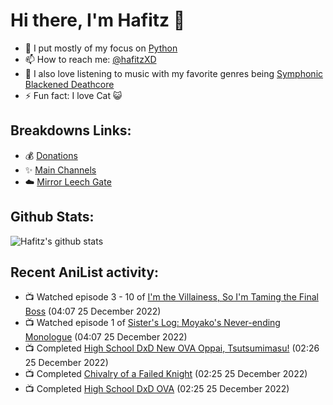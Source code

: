 # Hi there, I'm Hafitz 👋
- 🐍 I put mostly of my focus on [Python](https://python.org)
- 📫 How to reach me: [@hafitzXD](https://t.me/hafitzXD)
- 🎵 I also love listening to music with my favorite genres being [Symphonic Blackened Deathcore](https://youtu.be/qyYmS_iBcy4)
- ⚡ Fun fact: I love Cat 😺

## Breakdowns Links:
- 💰 [Donations](https://t.me/TheBreakdowns/2)
- ✨ [Main Channels](https://t.me/TheBreakdowns)
- ☁️ [Mirror Leech Gate](https://t.me/BreakdownsGate)

## Github Stats:
![Hafitz's github stats](https://github-readme-stats.vercel.app/api?username=breakdowns&show_icons=true&count_private=true&bg_color=00000000&text_color=777)

## Recent AniList activity:
<!-- ANILIST_ACTIVITY:start -->

-   📺 Watched episode 3 - 10 of [I'm the Villainess, So I'm Taming the Final Boss](https://anilist.co/anime/139820) (04:07 25 December 2022)
-   📺 Watched episode 1 of [Sister's Log: Moyako's Never-ending Monologue](https://anilist.co/anime/20940) (04:07 25 December 2022)
-   📺 Completed [High School DxD New OVA Oppai, Tsutsumimasu!](https://anilist.co/anime/21103) (02:26 25 December 2022)
-   📺 Completed [Chivalry of a Failed Knight](https://anilist.co/anime/21092) (02:25 25 December 2022)
-   📺 Completed [High School DxD OVA](https://anilist.co/anime/12729) (02:25 25 December 2022)

<!-- ANILIST_ACTIVITY:end -->
